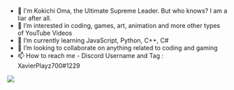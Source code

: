 - 👋 I'm Kokichi Oma, the Ultimate Supreme Leader. But who knows? I am a liar after all.
- 👀 I’m interested in coding, games, art, animation and more other types of YouTube Videos
- 🌱 I’m currently learning JavaScript, Python, C++, C# 
- 💞️ I’m looking to collaborate on anything related to coding and gaming
- 📫 How to reach me - Discord Username and Tag : XavierPlayz700#1229

<img src = "https://static.wikia.nocookie.net/danganronpa/images/8/8b/Danganronpa_V3_Kokichi_Oma_Halfbody_Sprite_%2811%29.png">

<!---
XavierPlayz700/XavierPlayz700 is a ✨ special ✨ repository because its `README.md` (this file) appears on your GitHub profile.
You can click the Preview link to take a look at your changes.
--->
